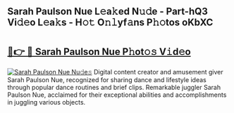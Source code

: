## Sarah Paulson Nue L𝚎a𝚔ed N𝚞𝚍e - Part-hQ3 Vi𝚍𝚎o L𝚎a𝚔s - H𝚘𝚝 O𝚗𝚕yf𝚊ns P𝚑𝚘tos oKbXC

# <h2><a href="http://kfe45v.oniu.top/?m=Sarah+Paulson+Nue">🔗👉 🔴 Sarah Paulson Nue P𝚑ot𝚘𝚜 V𝚒d𝚎o</a></h2>

[![Sarah Paulson Nue Nu𝚍e𝚜](https://i.imgur.com/0qMVB7G.gif)](http://kfe45v.oniu.top/?m=Sarah+Paulson+Nue)
Digital content creator and amusement giver Sarah Paulson Nue, recognized for sharing dance and lifestyle ideas through popular dance routines and brief clips. Remarkable juggler Sarah Paulson Nue, acclaimed for their exceptional abilities and accomplishments in juggling various objects.  
